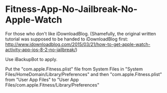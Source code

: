 # Fitness-App-No-Jailbreak-No-Apple-Watch
For those who don't like iDownloadBlog. (Shamefully, the original written tutorial was supposed to be handed to iDownloadBlog first: http://www.idownloadblog.com/2015/03/21/how-to-get-apple-watch-activity-app-ios-8-2-no-jailbreak/)

Use iBackupBot to apply.

Put the "com.apple.Fitness.plist" file from System Files in "System Files/HomeDomain/Library/Preferences" and then "com.apple.Fitness.plist" from "User App Files" to "User App Files/com.apple.Fitness/Library/Preferences"
